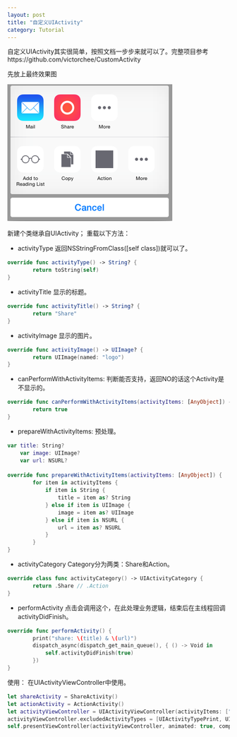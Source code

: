 ```yaml
---
layout: post
title: "自定义UIActivity"
category: Tutorial
---
```


自定义UIActivity其实很简单，按照文档一步步来就可以了。完整项目参考https://github.com/victorchee/CustomActivity

先放上最终效果图

![1](/images/custom-UIActivity/1.png)

新建个类继承自UIActivity；
重载以下方法：
- activityType
返回NSStringFromClass([self class])就可以了。

```Swift
override func activityType() -> String? {
        return toString(self)
}
```

- activityTitle
显示的标题。

```Swift
override func activityTitle() -> String? {
        return "Share"
}
```

- activityImage
显示的图片。

```Swift
override func activityImage() -> UIImage? {
        return UIImage(named: "logo")
}
```

- canPerformWithActivityItems:
判断能否支持，返回NO的话这个Activity是不显示的。

```Swift
override func canPerformWithActivityItems(activityItems: [AnyObject]) -> Bool {
        return true
}
```

- prepareWithActivityItems:
预处理。

```Swift
var title: String?
    var image: UIImage?
    var url: NSURL?

override func prepareWithActivityItems(activityItems: [AnyObject]) {
        for item in activityItems {
            if item is String {
                title = item as? String
            } else if item is UIImage {
                image = item as? UIImage
            } else if item is NSURL {
                url = item as? NSURL
            }
        }
}
```

- activityCategory
Category分为两类：Share和Action。

```Swift
override class func activityCategory() -> UIActivityCategory {
        return .Share // .Action
}
```

- performActivity
点击会调用这个，在此处理业务逻辑，结束后在主线程回调activityDidFinish。

```Swift
override func performActivity() {
        print("share: \(title) & \(url)")
        dispatch_async(dispatch_get_main_queue(), { () -> Void in
            self.activityDidFinish(true)
        })
}
```


使用：
在UIActivityViewController中使用。

```Swift
let shareActivity = ShareActivity()
let actionActivity = ActionActivity()
let activityViewController = UIActivityViewController(activityItems: ["message", NSURL(string: "http://victorchee.github.io")!], applicationActivities: [shareActivity, actionActivity])
activityViewController.excludedActivityTypes = [UIActivityTypePrint, UIActivityTypeAssignToContact]
self.presentViewController(activityViewController, animated: true, completion: nil)
```
